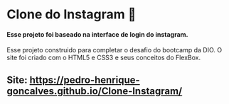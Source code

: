 # Clone do Instagram :iphone:

#### Esse projeto foi baseado na interface de login do instagram.

Esse projeto construido para completar o desafio do bootcamp da DIO. O site foi criado com o HTML5 e CSS3 e seus conceitos do FlexBox.

## Site: https://pedro-henrique-goncalves.github.io/Clone-Instagram/
